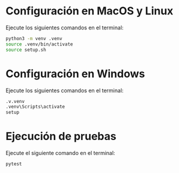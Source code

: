 # Configuración en MacOS y Linux

Ejecute los siguientes comandos en el terminal:

```bash
python3 -m venv .venv
source .venv/bin/activate
source setup.sh
```

# Configuración en Windows

Ejecute los siguientes comandos en el terminal:

```bash
.v.venv
.venv\Scripts\activate
setup
```

# Ejecución de pruebas

Ejecute el siguiente comando en el terminal:

```bash
pytest
```
